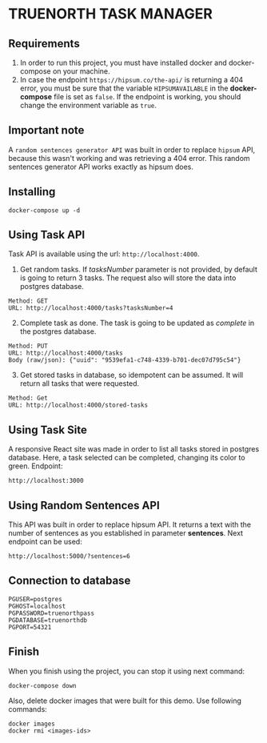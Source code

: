 # TRUENORTH TASK MANAGER

## Requirements
1. In order to run this project, you must have installed docker and docker-compose on your machine.
2. In case the endpoint `https://hipsum.co/the-api/` is returning a 404 error, you must be sure that the variable `HIPSUMAVAILABLE` in the **docker-compose** file is set as `false`. If the endpoint is working, you should change the environment variable as `true`.

## Important note
A `random sentences generator API` was built in order to replace `hipsum` API, because this wasn't working and was retrieving a 404 error. This random sentences generator API works exactly as hipsum does.

## Installing
```
docker-compose up -d
```

## Using Task API

Task API is available using the url: `http://localhost:4000`.

1. Get random tasks. If *tasksNumber* parameter is not provided, by default is going to return 3 tasks. The request also will store the data into postgres database.

```
Method: GET
URL: http://localhost:4000/tasks?tasksNumber=4
```

2. Complete task as done. The task is going to be updated as *complete* in the postgres database.

```
Method: PUT
URL: http://localhost:4000/tasks
Body (raw/json): {"uuid": "9539efa1-c748-4339-b701-dec07d795c54"}
```

3. Get stored tasks in database, so idempotent can be assumed. It will return all tasks that were requested.

```
Method: Get
URL: http://localhost:4000/stored-tasks
```

## Using Task Site

A responsive React site was made in order to list all tasks stored in postgres database. Here, a task selected can be completed, changing its color to green. Endpoint:

```
http://localhost:3000
```

## Using Random Sentences API

This API was built in order to replace hipsum API. It returns a text with the number of sentences as you established in parameter **sentences**. Next endpoint can be used:

```
http://localhost:5000/?sentences=6
```

## Connection to database
```
PGUSER=postgres
PGHOST=localhost
PGPASSWORD=truenorthpass
PGDATABASE=truenorthdb
PGPORT=54321
```

## Finish

When you finish using the project, you can stop it using next command:

```
docker-compose down
```

Also, delete docker images that were built for this demo. Use following commands:

```
docker images
docker rmi <images-ids>
```